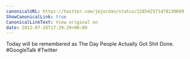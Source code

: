 ```yaml
---
canonicalURL: https://twitter.com/jmjordan/status/228542571478130689
ShowCanonicalLink: true
CanonicalLinkText: View original on
date: 2012-07-26T17:29:29+00:00
---
```

Today will be remembered as The Day People Actually Got Shit Done. #GoogleTalk #Twitter